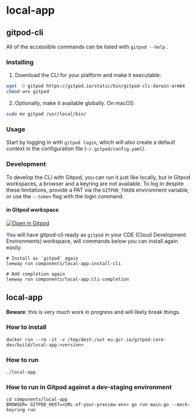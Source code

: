 # local-app

## gitpod-cli

All of the accessible commands can be listed with `gitpod --help` .

### Installing

1. Download the CLI for your platform and make it executable:

```bash
wget -O gitpod https://gitpod.io/static/bin/gitpod-cli-darwin-arm64
chmod u+x gitpod
```

2. Optionally, make it available globally. On macOS:

```bash
sudo mv gitpod /usr/local/bin/
```

### Usage

Start by logging in with `gitpod login`, which will also create a default context in the configuration file (`~/.gitpod/config.yaml`).

### Development

To develop the CLI with Gitpod, you can run it just like locally, but in Gitpod workspaces, a browser and a keyring are not available. To log in despite these limitations, provide a PAT via the `GITPOD_TOKEN` environment variable, or use the `--token` flag with the login command.

#### in Gitpod workspace

[![Open in Gitpod](https://www.gitpod.io/svg/open-in-gitpod.svg)](https://gitpod.io/#https://github.com/gitpod-io/gitpod)

You will have gitpod-cli ready as `gitpod` in your CDE (Cloud Development Environments) workspace, will commands below you can install again easily.

```
# Install as `gitpod` again
leeway run components/local-app:install-cli

# Add completion again
leeway run components/local-app:cli-completion
```

## local-app

**Beware**: this is very much work in progress and will likely break things.

### How to install

```
docker run --rm -it -v /tmp/dest:/out eu.gcr.io/gitpod-core-dev/build/local-app:<version>
```

### How to run

```
./local-app
```

### How to run in Gitpod against a dev-staging environment

```
cd components/local-app
BROWSER= GITPOD_HOST=<URL-of-your-preview-env> go run main.go --mock-keyring run
```
